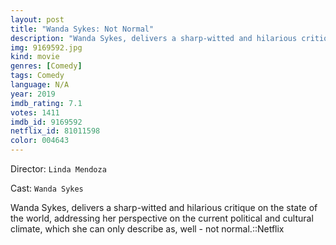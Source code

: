 ```yaml
---
layout: post
title: "Wanda Sykes: Not Normal"
description: "Wanda Sykes, delivers a sharp-witted and hilarious critique on the state of the world, addressing her perspective on the current political and cultural climate, which she can only describe as, well - not normal.::Netflix.."
img: 9169592.jpg
kind: movie
genres: [Comedy]
tags: Comedy 
language: N/A
year: 2019
imdb_rating: 7.1
votes: 1411
imdb_id: 9169592
netflix_id: 81011598
color: 004643
---
```

Director: `Linda Mendoza`  

Cast: `Wanda Sykes` 

Wanda Sykes, delivers a sharp-witted and hilarious critique on the state of the world, addressing her perspective on the current political and cultural climate, which she can only describe as, well - not normal.::Netflix